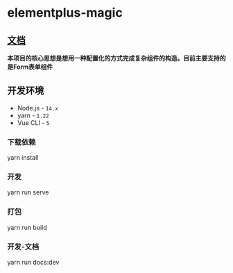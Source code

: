 # elementplus-magic

## **[文档](https://f-one-1.github.io/elementplus-magic/)** 
**本项目的核心思想是想用一种配置化的方式完成复杂组件的构造。目前主要支持的是Form表单组件**
## 开发环境

- Node.js - `14.x`
- yarn - `1.22`
- Vue CLI - `5`

### 下载依赖
yarn install

### 开发
yarn run serve

### 打包
yarn run build

### 开发-文档
yarn run docs:dev

